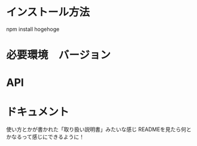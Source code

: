 ﻿# インストール方法

npm install hogehoge

# 必要環境　バージョン

# API
# ドキュメント


使い方とかが書かれた「取り扱い説明書」みたいな感じ
READMEを見たら何とかなるって感じにできるように！

